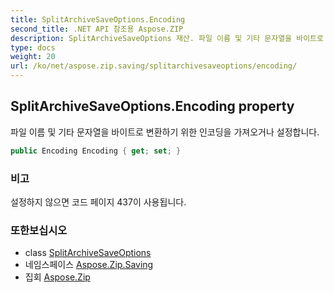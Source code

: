 ```yaml
---
title: SplitArchiveSaveOptions.Encoding
second_title: .NET API 참조용 Aspose.ZIP
description: SplitArchiveSaveOptions 재산. 파일 이름 및 기타 문자열을 바이트로 변환하기 위한 인코딩을 가져오거나 설정합니다.
type: docs
weight: 20
url: /ko/net/aspose.zip.saving/splitarchivesaveoptions/encoding/
---
```

## SplitArchiveSaveOptions.Encoding property

파일 이름 및 기타 문자열을 바이트로 변환하기 위한 인코딩을 가져오거나 설정합니다.

```csharp
public Encoding Encoding { get; set; }
```

### 비고

설정하지 않으면 코드 페이지 437이 사용됩니다.

### 또한보십시오

* class [SplitArchiveSaveOptions](../)
* 네임스페이스 [Aspose.Zip.Saving](../../splitarchivesaveoptions/)
* 집회 [Aspose.Zip](../../../)


